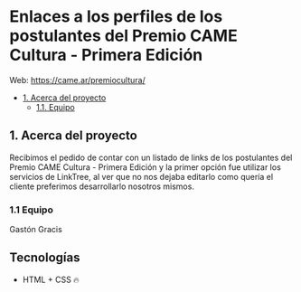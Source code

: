 # Enlaces a los perfiles de los postulantes del Premio CAME Cultura - Primera Edición
Web: https://came.ar/premiocultura/

- [1. Acerca del proyecto](#1-acerca-del-proyecto)
  - [1.1. Equipo](#11-equipo)

## 1. Acerca del proyecto
Recibimos el pedido de contar con un listado de links de los postulantes del Premio CAME Cultura - Primera Edición y la primer opción fue utilizar los servicios de LinkTree, al ver que no nos dejaba editarlo como quería el cliente preferimos desarrollarlo nosotros mismos.

### 1.1 Equipo
Gastón Gracis

## Tecnologías
<ul>
    <li> HTML + CSS  🔥</li>
</ul>
